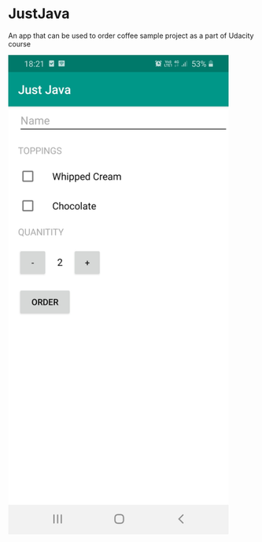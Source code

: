 # JustJava
An app that can be used to order coffee
sample project as a part of Udacity course

<img src="https://github.com/shreyadenny/JustJava/blob/master/Just_Java.jpg?raw=true" width="448">
